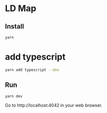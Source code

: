 # LD Map

## Install

```sh
yarn
```
# add typescript 
```sh
yarn add typescript --dev
```

## Run

```sh
yarn dev
```

Go to http://localhost:4042 in your web browser.
